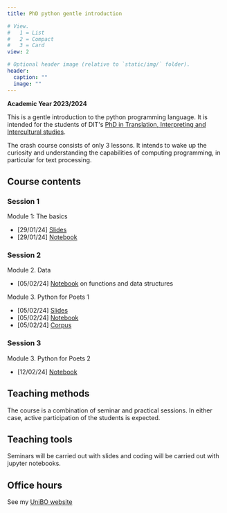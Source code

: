 ```yaml
---
title: PhD python gentle introduction

# View.
#   1 = List
#   2 = Compact
#   3 = Card
view: 2

# Optional header image (relative to `static/img/` folder).
header:
  caption: ""
  image: ""
---
```


**Academic Year 2023/2024**


This is a gentle introduction to the python programming language. It is intended
for the students of DIT's [PhD in Translation, Interpreting and Intercultural 
studies](https://phd.unibo.it/traduzione-interpretazione-interculturalita/en).

The crash course consists of only 3 lessons. It intends to wake up the 
curiosity and understanding the capabilities of computing programming, in 
particular for text processing.  


## Course contents

### Session 1

Module 1: The basics
* \[29/01/24\] [Slides](https://github.com/TinfFoil/dit_learning_python/blob/main/01_the_basics/notes/dit_learning_python_01.pdf)
* \[29/01/24\] [Notebook](https://github.com/TinfFoil/dit_learning_python/blob/main/01_the_basics/code/DIT_python_notebook_1_static.ipynb)

### Session 2

Module 2. Data
* \[05/02/24\] [Notebook](https://github.com/TinfFoil/learning_dit_python/blob/main/02_python_data/02_PythonData_static.ipynb) on functions and data structures

Module 3. Python for Poets 1
* \[05/02/24\] [Slides](https://github.com/TinfFoil/dit_learning_python/blob/main/03_python_4_poets1/notes/02_python_4_poets.pdf)
* \[05/02/24\] [Notebook](https://github.com/TinfFoil/learning_dit_python/blob/main/03_python_4_poets1/code/02_Python4Poets_1stpart_static.ipynb)
* \[05/02/24\] [Corpus](https://github.com/TinfFoil/learning_dit_python/blob/main/03_python_4_poets1/genesis.txt)


### Session 3

Module 3. Python for Poets 2

* \[12/02/24\] [Notebook](https://github.com/TinfFoil/learning_dit_python/blob/main/04_python_4_poets2/Python4Poets_2ndpart_static.ipynb) 


## Teaching methods

The course is a combination of seminar and practical sessions. In either case, 
active participation of the students is expected. 


<!--## Evaluation {#evaluation}

This lesson is not subject to formal evaluation. Students attending to at least
two out of the three sessions will obtain an extra point in the 
Computer-assisted Translation lesson.-->

## Teaching tools

Seminars will be carried out with slides and coding will be carried out with 
jupyter notebooks.

## Office hours

See my [UniBO website](https://www.unibo.it/sitoweb/a.barron)
